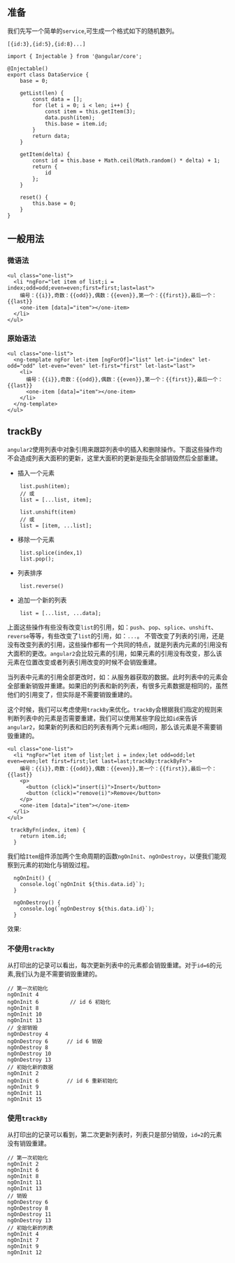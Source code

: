 
## 准备
我们先写一个简单的`service`,可生成一个格式如下的随机数列。

```
[{id:3},{id:5},{id:8}...]
```

```
import { Injectable } from '@angular/core';

@Injectable()
export class DataService {
    base = 0;

    getList(len) {
        const data = [];
        for (let i = 0; i < len; i++) {
            const item = this.getItem(3);
            data.push(item);
            this.base = item.id;
        }
        return data;
    }

    getItem(delta) {
        const id = this.base + Math.ceil(Math.random() * delta) + 1;
        return {
            id
        };
    }

    reset() {
        this.base = 0;
    }
}
```
## 一般用法

### 微语法
```
<ul class="one-list">
  <li *ngFor="let item of list;i = index;odd=odd;even=even;first=first;last=last">
    编号：{{i}},奇数：{{odd}},偶数：{{even}},第一个：{{first}},最后一个：{{last}}
    <one-item [data]="item"></one-item>
  </li>
</ul>
```



### 原始语法
```
<ul class="one-list">
  <ng-template ngFor let-item [ngForOf]="list" let-i="index" let-odd="odd" let-even="even" let-first="first" let-last="last">
    <li>
      编号：{{i}},奇数：{{odd}},偶数：{{even}},第一个：{{first}},最后一个：{{last}}
      <one-item [data]="item"></one-item>
    </li>
  </ng-template>
</ul>
```



## trackBy
`angular2`使用列表中对象引用来跟踪列表中的插入和删除操作。下面这些操作均不会造成列表大面积的更新，这里大面积的更新是指先全部销毁然后全部重建。
+ 插入一个元素
```
    list.push(item);
    // 或
    list = [...list, item];

    list.unshift(item)
    // 或
    list = [item, ...list];
```
+ 移除一个元素
```
    list.splice(index,1)
    list.pop();
```
+ 列表排序
```
    list.reverse()
```
+ 追加一个新的列表
```
    list = [...list, ...data];
```


上面这些操作有些没有改变`list`的引用，如：`push`、`pop`、`splice`、`unshift`、`reverse`等等，有些改变了`list`的引用，如：`...`。
不管改变了列表的引用，还是没有改变列表的引用，这些操作都有一个共同的特点，就是列表内元素的引用没有大面积的更改。`angular2`会比较元素的引用，如果元素的引用没有改变，那么该元素在位置改变或者列表引用改变的时候不会销毁重建。

当列表中元素的引用全部更改时，如：从服务器获取的数据。此时列表中的元素会全部重新销毁并重建。如果旧的列表和新的列表，有很多元素数据是相同的，虽然他们的引用变了，但实际是不需要销毁重建的。

这个时候，我们可以考虑使用`trackBy`来优化。`trackBy`会根据我们指定的规则来判断列表中的元素是否需要重建，我们可以使用某些字段比如`id`来告诉`angular2`，如果新的列表和旧的列表有两个元素`id`相同，那么该元素是不需要销毁重建的。



```
<ul class="one-list">
  <li *ngFor="let item of list;let i = index;let odd=odd;let even=even;let first=first;let last=last;trackBy:trackByFn">
    编号：{{i}},奇数：{{odd}},偶数：{{even}},第一个：{{first}},最后一个：{{last}}
    <p>
      <button (click)="insert(i)">Insert</button>
      <button (click)="remove(i)">Remove</button>
    </p>
    <one-item [data]="item"></one-item>
  </li>
</ul>
```

```
 trackByFn(index, item) {
    return item.id;
  }
```

我们给`Item`组件添加两个生命周期的函数`ngOnInit`、`ngOnDestroy`，以便我们能观察到元素的初始化与销毁过程。
```
  ngOnInit() {
    console.log(`ngOnInit ${this.data.id}`);
  }

  ngOnDestroy() {
    console.log(`ngOnDestroy ${this.data.id}`);
  }
```

效果:
### 不使用`trackBy`
从打印出的记录可以看出，每次更新列表中的元素都会销毁重建。对于`id=6`的元素,我们认为是不需要销毁重建的。
```
// 第一次初始化
ngOnInit 4  
ngOnInit 6          // id 6 初始化
ngOnInit 8
ngOnInit 10
ngOnInit 13
// 全部销毁
ngOnDestroy 4
ngOnDestroy 6      // id 6 销毁
ngOnDestroy 8
ngOnDestroy 10
ngOnDestroy 13
// 初始化新的数据
ngOnInit 2
ngOnInit 6         // id 6 重新初始化
ngOnInit 9
ngOnInit 11
ngOnInit 15
```

### 使用`trackBy`
从打印出的记录可以看到，第二次更新列表时，列表只是部分销毁，`id=2`的元素没有销毁重建。
```
// 第一次初始化
ngOnInit 2
ngOnInit 6
ngOnInit 8
ngOnInit 11
ngOnInit 13
// 销毁
ngOnDestroy 6
ngOnDestroy 8
ngOnDestroy 11
ngOnDestroy 13
// 初始化新的列表
ngOnInit 4
ngOnInit 7
ngOnInit 9
ngOnInit 12
```

